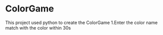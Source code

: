 # ColorGame
This project used python to create the ColorGame
1.Enter the color name match with the color within 30s
